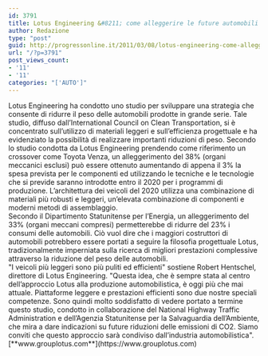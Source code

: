 ```yaml
---
id: 3791
title: Lotus Engineering &#8211; come alleggerire le future automobili
author: Redazione
type: "post"
guid: http://progressonline.it/2011/03/08/lotus-engineering-come-alleggerire-le-future-automobili/
url: "/?p=3791"
post_views_count:
- '11'
- '11'
categories: "['AUTO']"
---
```


<div>Lotus Engineering ha condotto uno studio per sviluppare una strategia che consente di ridurre il peso delle automobili prodotte in grande serie. Tale studio, diffuso dall’International Council on Clean Transportation, si è concentrato sull’utilizzo di materiali leggeri e sull’efficienza progettuale e ha evidenziato la possibilità di realizzare importanti riduzioni di peso. Secondo lo studio condotta da Lotus Engineering prendendo come riferimento un crossover come Toyota Venza, un alleggerimento del 38% (organi meccanici esclusi) può essere ottenuto aumentando di appena il 3% la spesa prevista per le componenti ed utilizzando le tecniche e le tecnologie che si previde saranno introdotte entro il 2020 per i programmi di produzione. L’architettura dei veicoli del 2020 utilizza una combinazione di materiali più robusti e leggeri, un’elevata combinazione di componenti e moderni metodi di assemblaggio. </div><div> </div><div>Secondo il Dipartimento Statunitense per l’Energia, un alleggerimento del 33% (organi meccani compresi) permetterebbe di ridurre del 23% i consumi delle automobili. Ciò vuol dire che i maggiori costruttori di automobili potrebbero essere portati a seguire la filosofia progettuale Lotus, tradizionalmente imperniata sulla ricerca di migliori prestazioni complessive attraverso la riduzione del peso delle automobili. </div><div>"I veicoli più leggeri sono più puliti ed efficienti" sostiene Robert Hentschel, direttore di Lotus Engineering. "Questa idea, che è sempre stata al centro dell’approccio Lotus alla produzione automobilistica, è oggi più che mai attuale. Piattaforme leggere e prestazioni efficienti sono due nostre speciali competenze. Sono quindi molto soddisfatto di vedere portato a termine questo studio, condotto in collaborazione del National Highway Traffic Administration e dell’Agenzia Statunitense per la Salvaguardia dell’Ambiente, che mira a dare indicazioni su future riduzioni delle emissioni di CO2. Siamo conviti che questo approccio sarà condiviso dall’industria automobilistica". </div><div> </div><div>[**www.grouplotus.com**](https://www.grouplotus.com)</div><div> </div>